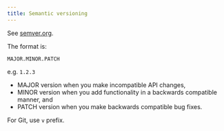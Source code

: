 ```yaml
---
title: Semantic versioning
---
```


See [semver.org](https://semver.org/).

The format is:

`MAJOR.MINOR.PATCH`

e.g. `1.2.3`

- MAJOR version when you make incompatible API changes,
- MINOR version when you add functionality in a backwards compatible manner, and
- PATCH version when you make backwards compatible bug fixes.

For Git, use `v` prefix.
